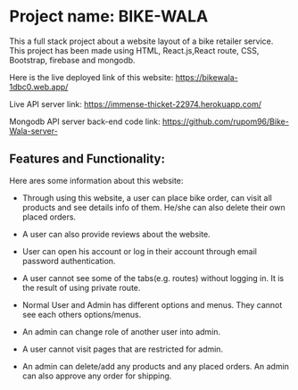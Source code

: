 # Project name: BIKE-WALA

This a full stack project about a website layout of a bike retailer service. This project has been made using HTML, React.js,React route, CSS, Bootstrap, firebase and mongodb. 

Here is the live deployed link of this website: https://bikewala-1dbc0.web.app/

Live API server link: https://immense-thicket-22974.herokuapp.com/

Mongodb API server back-end code link: https://github.com/rupom96/Bike-Wala-server-

## Features and Functionality:

Here ares some information about this website:

* Through using this website, a user can place bike order, can visit all products and see details info of them. He/she can also delete their own placed orders. 

* A user can also provide reviews about the website.

* User can open his account or log in their account through email password authentication.

* A user cannot see some of the tabs(e.g. routes) without logging in. It is the result of using private route.

* Normal User and Admin has different options and menus. They cannot see each others options/menus.

* An admin can change role of another user into admin.

* A user cannot visit pages that are restricted for admin.

* An admin can delete/add any products and any placed orders. An admin can also approve any order for shipping.



